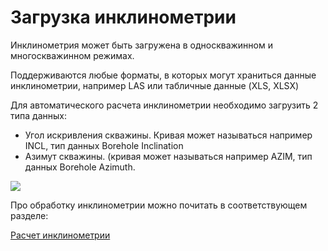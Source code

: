 # Загрузка инклинометрии

Инклинометрия может быть загружена в односкважинном и многоскважинном режимах.

Поддерживаются любые форматы, в которых могут храниться данные инклинометрии, например LAS или табличные данные (XLS, XLSX)

Для автоматического расчета инклинометрии необходимо загрузить 2 типа данных:

- Угол искривления скважины. Кривая может называться например INCL, тип данных Borehole Inclination
- Азимут скважины. (кривая может называться например AZIM, тип данных Borehole Azimuth.

![](import_incl_img/Inclinometry.png)

Про обработку инклинометрии можно почитать в соответствующем разделе:

[Расчет инклинометрии](../../processing/inclinometry/inclinometry_calc.md)